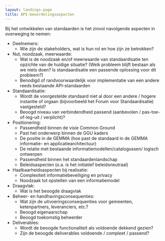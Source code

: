 ```yaml
---
layout: landings-page
title: API-beoordelingsaspecten
---
```


Bij het ontwikkelen van standaarden is het zinvol navolgende aspecten in overweging te nemen:
- Deelnemers: 
  - Wie zijn de stakeholders, wat is hun rol en hoe zijn ze betrokken? 
- Nut, noodzaak, meerwaarde: 
  - Wat is de noodzaak en/of meerwaarde van standaardisatie ten opzichte van de huidige situatie? (Welk probleem blijft bestaan als we niets doen? Is standaardisatie een passende oplossing voor dit probleem?) 
  - Benodigd of randvoorwaardelijk voor implementatie van een andere reeds bestaande API-standaarden 
- Standaardisatie: 
  - Wordt de voorgestelde standaard niet al door een andere / hogere instantie of orgaan (bijvoorbeeld het Forum voor Standaardisatie) vastgesteld? 
  - Beoogd niveau van verbindendheid passend (aanbevolen / pas-toe-of-leg-uit / verplicht)? 
- Positionering: 
  - Passendheid binnen de visie Common Ground
  - Past het onderwerp binnen de GGU kaders  
  - De positie in de GEMMA (hoe past de standaard in de GEMMA informatie- en applicatiearchitectuur) 
  - De relatie met bestaande informatiemodellen/catalogussen/ logisch ontwerpen  
  - Passendheid binnen het standaardenlandschap 
  - Beleidsaspecten (o.a. is het initiatief beleidsneutraal) 
- Haalbaarheidsaspecten bij realisatie: 
  - Complexiteit informatiebeveiliging en privacy 
  - Noodzaak tot opstellen van een informatiemodel 
- Draagvlak: 
  - Wat is het beoogde draagvlak 
- Beheer- en handhavingsconsequenties: 
  - Wat zijn de uitvoeringsconsequenties voor gemeenten, ketenpartners, leveranciers, etc.? 
  - Beoogd eigenaarschap 
  - Beoogd toekomstig beheerder 
- Deliverables: 
  - Wordt de beoogde functionaliteit als voldoende dekkend gezien? 
  - Zijn de beoogde deliverables voldoende / compleet / passend?
